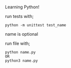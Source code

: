 Learning Python!

run tests with;

    python -m unittest test_name

name is optional

run file with;

    python name.py
    OR
    python3 name.py
